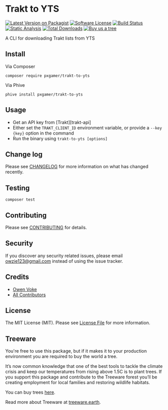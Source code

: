 # Trakt to YTS

[![Latest Version on Packagist][ico-version]][link-packagist]
[![Software License][ico-license]](LICENSE.md)
[![Build Status][ico-github-actions]][link-github-actions]
[![Static Analysis][ico-static-analysis]][link-static-analysis]
[![Total Downloads][ico-downloads]][link-downloads]
[![Buy us a tree][ico-treeware-gifting]][link-treeware-gifting]

A CLI for downloading Trakt lists from YTS

## Install

Via Composer

```shell
composer require pxgamer/trakt-to-yts
```

Via Phive

```shell
phive install pxgamer/trakt-to-yts
```

## Usage

- Get an API key from [Trakt][trakt-api]
- Either set the `TRAKT_CLIENT_ID` environment variable, or provide a `--key {key}` option in the command
- Run the binary using `trakt-to-yts [options]`

## Change log

Please see [CHANGELOG](CHANGELOG.md) for more information on what has changed recently.

## Testing

``` shell
composer test
```

## Contributing

Please see [CONTRIBUTING](.github/CONTRIBUTING.md) for details.

## Security

If you discover any security related issues, please email owzie123@gmail.com instead of using the issue tracker.

## Credits

- [Owen Voke][link-author]
- [All Contributors][link-contributors]

## License

The MIT License (MIT). Please see [License File](LICENSE.md) for more information.

## Treeware

You're free to use this package, but if it makes it to your production environment you are required to buy the world a
tree.

It’s now common knowledge that one of the best tools to tackle the climate crisis and keep our temperatures from rising
above 1.5C is to plant trees. If you support this package and contribute to the Treeware forest you’ll be creating
employment for local families and restoring wildlife habitats.

You can buy trees [here][link-treeware-gifting].

Read more about Treeware at [treeware.earth][link-treeware].

[ico-version]: https://img.shields.io/packagist/v/pxgamer/trakt-to-yts.svg?style=flat-square

[ico-license]: https://img.shields.io/badge/license-MIT-brightgreen.svg?style=flat-square

[ico-github-actions]: https://img.shields.io/github/workflow/status/pxgamer/trakt-to-yts/Tests.svg?style=flat-square

[ico-static-analysis]: https://img.shields.io/github/workflow/status/pxgamer/trakt-to-yts/Static%20Analysis.svg?style=flat-square&label=Static%20Analysis

[ico-downloads]: https://img.shields.io/packagist/dt/pxgamer/trakt-to-yts.svg?style=flat-square

[ico-treeware-gifting]: https://img.shields.io/badge/Treeware-%F0%9F%8C%B3-lightgreen?style=flat-square

[link-packagist]: https://packagist.org/packages/pxgamer/trakt-to-yts

[link-github-actions]: https://github.com/pxgamer/trakt-to-yts/actions

[link-static-analysis]: https://github.com/pxgamer/trakt-to-yts/actions/workflows/static.yml

[link-downloads]: https://packagist.org/packages/pxgamer/trakt-to-yts

[link-treeware]: https://treeware.earth

[link-treeware-gifting]: https://ecologi.com/owenvoke?gift-trees

[link-author]: https://github.com/owenvoke

[link-contributors]: ../../contributors
